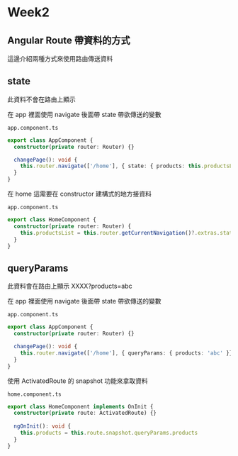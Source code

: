 # Week2

## Angular Route 帶資料的方式 

這邊介紹兩種方式來使用路由傳送資料

## state

此資料不會在路由上顯示

在 app 裡面使用 navigate 後面帶 state 帶欲傳送的變數

`app.component.ts`
```ts
export class AppComponent {
  constructor(private router: Router) {}

  changePage(): void {
    this.router.navigate(['/home'], { state: { products: this.productsList }});
  }
}
```
在 home 這需要在 constructor 建構式的地方接資料

`app.component.ts`
```ts
export class HomeComponent {
  constructor(private router: Router) {
    this.productsList = this.router.getCurrentNavigation()?.extras.state?.products;
  }
}
```

## queryParams

此資料會在路由上顯示 XXXX?products=abc

在 app 裡面使用 navigate 後面帶 state 帶欲傳送的變數

`app.component.ts`
```ts
export class AppComponent {
  constructor(private router: Router) {}

  changePage(): void {
    this.router.navigate(['/home'], { queryParams: { products: 'abc' }});
  }
}
```

使用 ActivatedRoute 的 snapshot 功能來拿取資料

`home.component.ts`
```ts
export class HomeComponent implements OnInit {
  constructor(private route: ActivatedRoute) {}
  
  ngOnInit(): void {
    this.products = this.route.snapshot.queryParams.products
  }
}
```
